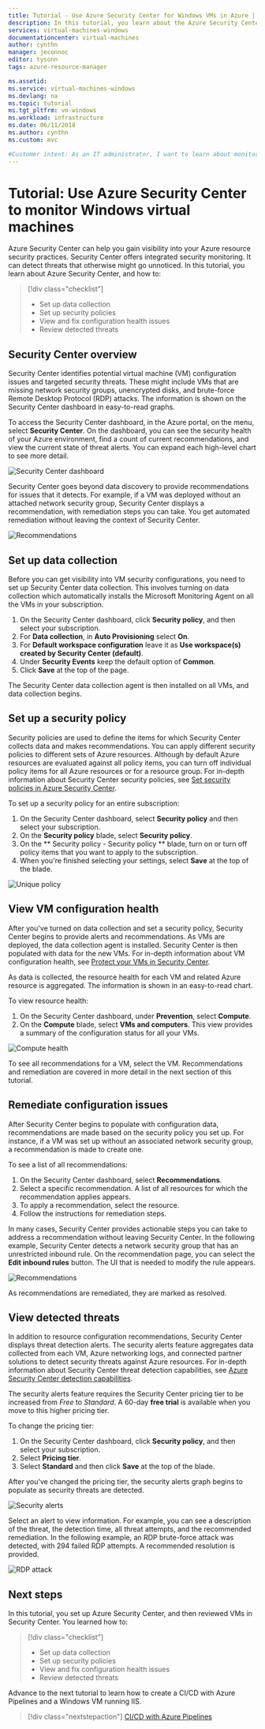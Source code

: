 ```yaml
---
title: Tutorial - Use Azure Security Center for Windows VMs in Azure | Microsoft Docs
description: In this tutorial, you learn about the Azure Security Center features to help protect and secure your Windows virtual machines in Azure.
services: virtual-machines-windows
documentationcenter: virtual-machines
author: cynthn
manager: jeconnoc
editor: tysonn
tags: azure-resource-manager

ms.assetid: 
ms.service: virtual-machines-windows
ms.devlang: na
ms.topic: tutorial
ms.tgt_pltfrm: vm-windows
ms.workload: infrastructure
ms.date: 06/11/2018
ms.author: cynthn
ms.custom: mvc

#Customer intent: As an IT administrator, I want to learn about monitoring security in Azure so that I can make sure my virtual machines are protected and compliant with security policies.
---
```


# Tutorial: Use Azure Security Center to monitor Windows virtual machines

Azure Security Center can help you gain visibility into your Azure resource security practices. Security Center offers integrated security monitoring. It can detect threats that otherwise might go unnoticed. In this tutorial, you learn about Azure Security Center, and how to:

> [!div class="checklist"]
> * Set up data collection
> * Set up security policies
> * View and fix configuration health issues
> * Review detected threats

## Security Center overview

Security Center identifies potential virtual machine (VM) configuration issues and targeted security threats. These might include VMs that are missing network security groups, unencrypted disks, and brute-force Remote Desktop Protocol (RDP) attacks. The information is shown on the Security Center dashboard in easy-to-read graphs.

To access the Security Center dashboard, in the Azure portal, on the menu, select  **Security Center**. On the dashboard, you can see the security health of your Azure environment, find a count of current recommendations, and view the current state of threat alerts. You can expand each high-level chart to see more detail.

![Security Center dashboard](./media/tutorial-azure-security/asc-dash.png)

Security Center goes beyond data discovery to provide recommendations for issues that it detects. For example, if a VM was deployed without an attached network security group, Security Center displays a recommendation, with remediation steps you can take. You get automated remediation without leaving the context of Security Center.  

![Recommendations](./media/tutorial-azure-security/recommendations.png)

## Set up data collection

Before you can get visibility into VM security configurations, you need to set up Security Center data collection. This involves turning on data collection which automatically installs the Microsoft Monitoring Agent on all the VMs in your subscription.

1. On the Security Center dashboard, click **Security policy**, and then select your subscription. 
2. For **Data collection**, in **Auto Provisioning** select **On**.
3. For **Default workspace configuration** leave it as **Use workspace(s) created by Security Center (default)**.
4. Under **Security Events** keep the default option of **Common**.
4. Click **Save** at the top of the page. 

The Security Center data collection agent is then installed on all VMs, and data collection begins. 

## Set up a security policy

Security policies are used to define the items for which Security Center collects data and makes recommendations. You can apply different security policies to different sets of Azure resources. Although by default Azure resources are evaluated against all policy items, you can turn off individual policy items for all Azure resources or for a resource group. For in-depth information about Security Center security policies, see [Set security policies in Azure Security Center](../../security-center/security-center-policies.md). 

To set up a security policy for an entire subscription:

1. On the Security Center dashboard, select **Security policy** and then select your subscription.
2. On the **Security policy** blade, select **Security policy**. 
3. On the ** Security policy - Security policy ** blade, turn on or turn off policy items that you want to apply to the subscription.
4. When you're finished selecting your settings, select **Save** at the top of the blade. 


![Unique policy](./media/tutorial-azure-security/unique-policy.png)

## View VM configuration health

After you've turned on data collection and set a security policy, Security Center begins to provide alerts and recommendations. As VMs are deployed, the data collection agent is installed. Security Center is then populated with data for the new VMs. For in-depth information about VM configuration health, see [Protect your VMs in Security Center](../../security-center/security-center-virtual-machine-recommendations.md). 

As data is collected, the resource health for each VM and related Azure resource is aggregated. The information is shown in an easy-to-read chart. 

To view resource health:

1.  On the Security Center dashboard, under **Prevention**, select **Compute**. 
2.  On the **Compute** blade, select **VMs and computers**. This view provides a summary of the configuration status for all your VMs.

![Compute health](./media/tutorial-azure-security/compute-health.png)

To see all recommendations for a VM, select the VM. Recommendations and remediation are covered in more detail in the next section of this tutorial.

## Remediate configuration issues

After Security Center begins to populate with configuration data, recommendations are made based on the security policy you set up. For instance, if a VM was set up without an associated network security group, a recommendation is made to create one. 

To see a list of all recommendations: 

1. On the Security Center dashboard, select **Recommendations**.
2. Select a specific recommendation. A list of all resources for which the recommendation applies appears.
3. To apply a recommendation, select the resource. 
4. Follow the instructions for remediation steps. 

In many cases, Security Center provides actionable steps you can take to address a recommendation without leaving Security Center. In the following example, Security Center detects a network security group that has an unrestricted inbound rule. On the recommendation page, you can select the **Edit inbound rules** button. The UI that is needed to modify the rule appears. 

![Recommendations](./media/tutorial-azure-security/remediation.png)

As recommendations are remediated, they are marked as resolved. 

## View detected threats

In addition to resource configuration recommendations, Security Center displays threat detection alerts. The security alerts feature aggregates data collected from each VM, Azure networking logs, and connected partner solutions to detect security threats against Azure resources. For in-depth information about Security Center threat detection capabilities, see [Azure Security Center detection capabilities](../../security-center/security-center-detection-capabilities.md).

The security alerts feature requires the Security Center pricing tier to be increased from *Free* to *Standard*. A 60-day **free trial** is available when you move to this higher pricing tier. 

To change the pricing tier:  

1. On the Security Center dashboard, click **Security policy**, and then select your subscription.
2. Select **Pricing tier**.
3. Select **Standard** and then click **Save** at the top of the blade.


After you've changed the pricing tier, the security alerts graph begins to populate as security threats are detected.

![Security alerts](./media/tutorial-azure-security/security-alerts.png)

Select an alert to view information. For example, you can see a description of the threat, the detection time, all threat attempts, and the recommended remediation. In the following example, an RDP brute-force attack was detected, with 294 failed RDP attempts. A recommended resolution is provided.

![RDP attack](./media/tutorial-azure-security/rdp-attack.png)

## Next steps
In this tutorial, you set up Azure Security Center, and then reviewed VMs in Security Center. You learned how to:

> [!div class="checklist"]
> * Set up data collection
> * Set up security policies
> * View and fix configuration health issues
> * Review detected threats

Advance to the next tutorial to learn how to create a CI/CD with Azure Pipelines and a Windows VM running IIS.

> [!div class="nextstepaction"]
> [CI/CD with Azure Pipelines](./tutorial-vsts-iis-cicd.md)
